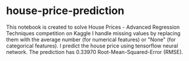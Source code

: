 # house-price-prediction
This notebook is created to solve House Prices - Advanced Regression Techniques competition on Kaggle
I handle missing values by replacing them with the average number (for numerical features) or "None" (for categorical features).
I predict the house price using tensorflow neural network. The prediction has 0.33970 Root-Mean-Squared-Error (RMSE).
